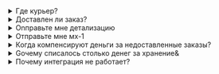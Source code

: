 <details>
<summary>Где курьер?</summary>
<br>
Вы можете отследить статус заказа в личном кабинете, в разделе отслеживание. Если курьер не укладывается в интервал, он должен сделать Вам звонок с просьбой о переносе и отразить в системе актуальный интервал своего приезда. Если такого не произошло, то Вы можете уточнить причины напрямую у него, его номер доступен в ЛК в разделе.
</details>


<details>
<summary>Доставлен ли заказ?</summary>
<br>
Вероятнее всего произошла одна из ошибок, либо системная, либо человеческая. Я уже сформировал Ваш запрос и запускаю процесс в наше производство транспортной логистики. В течении “время” рабочего дня они актуализируют статус и Вы увидите корректную информацию во вкладке отслеживание. Уточните, мне удалось решить Ваш вопрос? 
</details>


<details>
<summary>Оnправьте мне детализацию</summary>
<br>
Детализация доступна в режиме онлайн в нашем личном кабинете в разделе “отслеживание”. Если Вы выберете заказ, и в графе “стоимость” нажмёте на знак вопроса, то откроется подробная расшифровка формирования цены. Подробнее об этом написано в нашем личном кабинете - https://docs.fulex.pro/ 
Если Вы заметили какую либо ошибку, либо стоимость услуг на Ваш взгляд не совпадает со стоимостью, которая указана в Вашем договоре, то Вы можете в течении 3х рабочих дней подать нам запрос и мы исправим ошибку, если она действительно есть. 
</details>


<details>
<summary>Отправьте мне мх-1</summary>
<br>
Мх-1 направляется на вашу почту сразу после завершения приемки. Сейчас я вышлю сейчас повторно мх-1 на Вашу электронную почту. Для удобства, Вы можете создать папку и настроить распределение писем по домену “fulex.pro” . Таким образом Вы не сможете упустить ни одного документа и будет проще искать.
</details>


<details>
<summary>Когда компенсируют деньги за недоставленные заказы?</summary>
<br>
Если Вы заметили какую либо ошибку, либо стоимость услуг на Ваш взгляд не совпадает со стоимостью, которая у нас указана в договоре, то Вы можете в течении 3х рабочих дней от даты оказания услуг подать нам запрос и мы обработаем ваш запрос о некорректной стоимости услуг в рамках процесса обнуления
</details>


<details>
<summary>Gочему списалось столько денег за хранение&</summary>
<br>
Хранение у нас резервируется и стоимость хранения выставляется на будущий месяц исходя из максимально-пикового объема Вашего хранения по прошлому месяцу. Для того чтобы рассчитать хранение надо учитывать, что мы храним не более 15 SKU в одной ячейке и работаем по принципу резерва объема на месяц. Резервируются ячейки, а не фактически занимаемый объем. Это очень важный момент. Вы можете найти накладную в которой мы уже выставили Вам резервируемый объем на текущий месяц, Вы сможете найти ее во вкладке “отслеживание”.
</details>


<details>
<summary>Почему интеграция не работает?</summary>
<br>
Для того чтобы сделать акт сверки, необходимо проверить все ли периоды у нас с Вами закрыты по УПД. Если мы не получали подписанныу УПД от Вас хотябы за один из месяцев, то акт сверки не будет отражать действительность. Сейчас я отправлю Вам УПД, которые я вижу в системе, проверьте их на своей стороне, подписаны они или нет. После этого когда мы увидим что УПД подписаны, я смогу запустить процесс сверки и Вы получите акт от наших коллег из бухгалтерии.
</details>